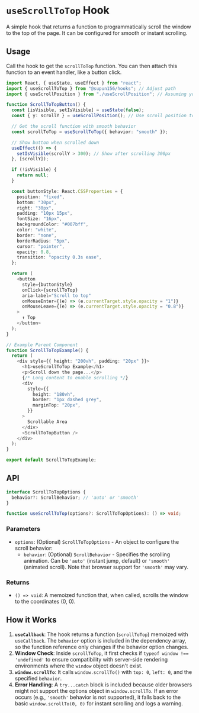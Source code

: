 # `useScrollToTop` Hook

A simple hook that returns a function to programmatically scroll the window to the top of the page. It can be configured for smooth or instant scrolling.

## Usage

Call the hook to get the `scrollToTop` function. You can then attach this function to an event handler, like a button click.

```typescript
import React, { useState, useEffect } from "react";
import { useScrollToTop } from "@supun156/hooks"; // Adjust path
import { useScrollPosition } from "./useScrollPosition"; // Assuming you have this hook

function ScrollToTopButton() {
  const [isVisible, setIsVisible] = useState(false);
  const { y: scrollY } = useScrollPosition(); // Use scroll position to show/hide

  // Get the scroll function with smooth behavior
  const scrollToTop = useScrollToTop({ behavior: "smooth" });

  // Show button when scrolled down
  useEffect(() => {
    setIsVisible(scrollY > 300); // Show after scrolling 300px
  }, [scrollY]);

  if (!isVisible) {
    return null;
  }

  const buttonStyle: React.CSSProperties = {
    position: "fixed",
    bottom: "30px",
    right: "30px",
    padding: "10px 15px",
    fontSize: "16px",
    backgroundColor: "#007bff",
    color: "white",
    border: "none",
    borderRadius: "5px",
    cursor: "pointer",
    opacity: 0.8,
    transition: "opacity 0.3s ease",
  };

  return (
    <button
      style={buttonStyle}
      onClick={scrollToTop}
      aria-label="Scroll to top"
      onMouseEnter={(e) => (e.currentTarget.style.opacity = "1")}
      onMouseLeave={(e) => (e.currentTarget.style.opacity = "0.8")}
    >
      ↑ Top
    </button>
  );
}

// Example Parent Component
function ScrollToTopExample() {
  return (
    <div style={{ height: "200vh", padding: "20px" }}>
      <h1>useScrollToTop Example</h1>
      <p>Scroll down the page...</p>
      {/* Long content to enable scrolling */}
      <div
        style={{
          height: "180vh",
          border: "1px dashed grey",
          marginTop: "20px",
        }}
      >
        Scrollable Area
      </div>
      <ScrollToTopButton />
    </div>
  );
}

export default ScrollToTopExample;
```

## API

```typescript
interface ScrollToTopOptions {
  behavior?: ScrollBehavior; // 'auto' or 'smooth'
}

function useScrollToTop(options?: ScrollToTopOptions): () => void;
```

### Parameters

- `options`: (Optional) `ScrollToTopOptions` - An object to configure the scroll behavior:
  - `behavior`: (Optional) `ScrollBehavior` - Specifies the scrolling animation. Can be `'auto'` (instant jump, default) or `'smooth'` (animated scroll). Note that browser support for `'smooth'` may vary.

### Returns

- `() => void`: A memoized function that, when called, scrolls the window to the coordinates (0, 0).

## How it Works

1.  **`useCallback`**: The hook returns a function (`scrollToTop`) memoized with `useCallback`. The `behavior` option is included in the dependency array, so the function reference only changes if the behavior option changes.
2.  **Window Check**: Inside `scrollToTop`, it first checks if `typeof window !== 'undefined'` to ensure compatibility with server-side rendering environments where the `window` object doesn't exist.
3.  **`window.scrollTo`**: It calls `window.scrollTo()` with `top: 0`, `left: 0`, and the specified `behavior`.
4.  **Error Handling**: A `try...catch` block is included because older browsers might not support the options object in `window.scrollTo`. If an error occurs (e.g., `'smooth'` behavior is not supported), it falls back to the basic `window.scrollTo(0, 0)` for instant scrolling and logs a warning.
